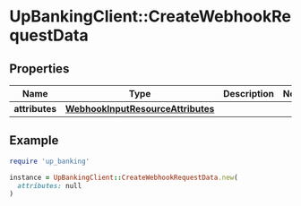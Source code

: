 # UpBankingClient::CreateWebhookRequestData

## Properties

| Name | Type | Description | Notes |
| ---- | ---- | ----------- | ----- |
| **attributes** | [**WebhookInputResourceAttributes**](WebhookInputResourceAttributes.md) |  |  |

## Example

```ruby
require 'up_banking'

instance = UpBankingClient::CreateWebhookRequestData.new(
  attributes: null
)
```

